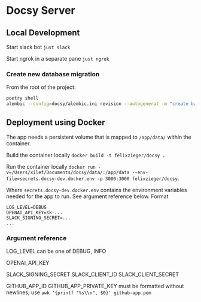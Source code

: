 # Docsy Server

## Local Development

Start slack bot
`just slack`

Start ngrok in a separate pane
`just ngrok`

### Create new database migration

From the root of the project:
```sh
poetry shell
alembic --config=docsy/alembic.ini revision --autogenerat -m "create base_branch column"
```

## Deployment using Docker

The app needs a persistent volume that is mapped to `/app/data/` within the container.

Build the container locally
`docker build -t felixzieger/docsy .`

Run the container locally
`docker run -v=/Users/xilef/Documents/docsy/data/:/app/data --env-file=secrets.docsy-dev.docker.env -p 3000:3000 felixzieger/docsy`.

Where `secrets.docsy-dev.docker.env` contains the environment variables needed for the app to run. See argument reference below.
Format
```
LOG_LEVEL=DEBUG
OPENAI_API_KEY=sk-...
SLACK_SIGNING_SECRET=...
...
```

### Argument reference

LOG_LEVEL can be one of DEBUG, INFO

OPENAI_API_KEY

SLACK_SIGNING_SECRET
SLACK_CLIENT_ID
SLACK_CLIENT_SECRET

GITHUB_APP_ID
GITHUB_APP_PRIVATE_KEY must be formatted without newlines; use `awk '{printf "%s\\n", $0}' github-app.pem`
